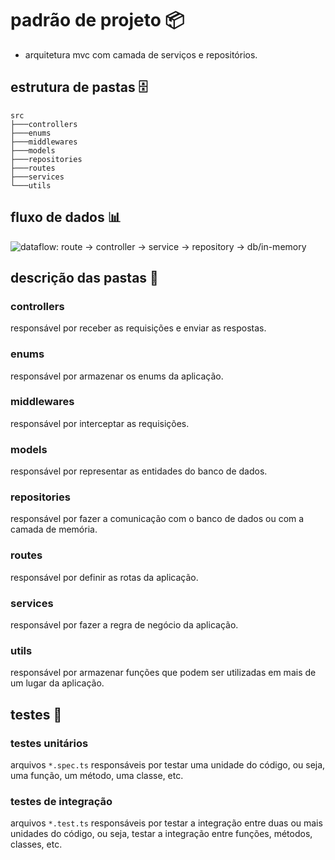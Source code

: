 # padrão de projeto 📦
- arquitetura mvc com camada de serviços e repositórios.

## estrutura de pastas 🗄️
```
src
├───controllers
├───enums
├───middlewares
├───models
├───repositories
├───routes
├───services
└───utils
```

## fluxo de dados 📊
<picture>
  <source media="(prefers-color-scheme: dark)" srcset="https://jrmsrs.github.io/supersecrepcto/dataflow-dark.png">
  <source media="(prefers-color-scheme: light)" srcset="https://jrmsrs.github.io/supersecrepcto/dataflow.png">
  <img alt="dataflow: route -> controller -> service -> repository -> db/in-memory" src="https://jrmsrs.github.io/supersecrepcto/dataflow.png">
</picture>

## descrição das pastas 📁

### controllers
responsável por receber as requisições e enviar as respostas.

### enums
responsável por armazenar os enums da aplicação.

### middlewares
responsável por interceptar as requisições. 

### models
responsável por representar as entidades do banco de dados. 

### repositories
responsável por fazer a comunicação com o banco de dados ou com a camada de memória.  

### routes
responsável por definir as rotas da aplicação. 

### services
responsável por fazer a regra de negócio da aplicação.

### utils
responsável por armazenar funções que podem ser utilizadas em mais de um lugar da aplicação.

## testes 🧪

### testes unitários

arquivos `*.spec.ts` responsáveis por testar uma unidade do código, ou seja, uma função, um método, uma classe, etc.

### testes de integração

arquivos `*.test.ts` responsáveis por testar a integração entre duas ou mais unidades do código, ou seja, testar a integração entre funções, métodos, classes, etc. 

